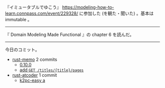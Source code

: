 『イミュータブルでゆこう』 <https://modeling-how-to-learn.connpass.com/event/229328/> に参加した (を観た・聞いた) 。基本は immutable 。

---

『 Domain Modeling Made Functional 』の chapter 6 を読んだ。

---

今日のコミット。

- [rust-memo](https://github.com/bouzuya/rust-memo) 2 commits
  - [0.10.0](https://github.com/bouzuya/rust-memo/commit/07cd536e810b6136fe0d393186adb54c09ca1015)
  - [add `GET /titles/{title}/pages`](https://github.com/bouzuya/rust-memo/commit/888fc5f547d461b281e14a9d59620064b120caf2)
- [rust-atcoder](https://github.com/bouzuya/rust-atcoder) 1 commit
  - [k2pc-easy a](https://github.com/bouzuya/rust-atcoder/commit/7f05e268f899e86f2555023a9268a4383af2c1a9)
